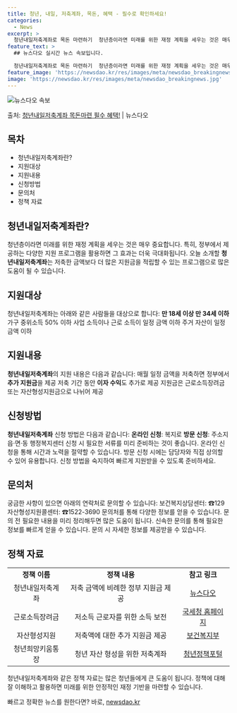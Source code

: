 ```yaml
---
title: 청년, 내일, 저축계좌, 목돈, 혜택 - 필수로 확인하세요!
categories:
  - News
excerpt: >
  청년내일저축계좌로 목돈 마련하기  청년층이라면 미래를 위한 재정 계획을 세우는 것은 매우 중요합니다. 특히,…
feature_text: >
  ## 뉴스다오 실시간 뉴스 속보입니다.

  청년내일저축계좌로 목돈 마련하기  청년층이라면 미래를 위한 재정 계획을 세우는 것은 매우 중요합니다. 특히,…
feature_image: 'https://newsdao.kr/res/images/meta/newsdao_breakingnews.jpg'
image: 'https://newsdao.kr/res/images/meta/newsdao_breakingnews.jpg'
---
```


![뉴스다오 속보](https://newsdao.kr/res/images/meta/newsdao_breakingnews.jpg)

<p>출처: <a href="https://newsdao.kr/4438" rel="dofollow">청년내일저축계좌 목돈마련 필수 혜택!</a> | 뉴스다오</p>

<h2 data-ke-size="size26">목차</h2>

<ul>
    <li>청년내일저축계좌란?</li>
    <li>지원대상</li>
    <li>지원내용</li>
    <li>신청방법</li>
    <li>문의처</li>
    <li>정책 자료</li>
</ul>
<h2>청년내일저축계좌란?</h2>
<p data-ke-size="size16">청년층이라면 미래를 위한 재정 계획을 세우는 것은 매우 중요합니다. 특히, 정부에서 제공하는 다양한 지원 프로그램을 활용하면 그 효과는 더욱 극대화됩니다. 오늘 소개할 <b>청년내일저축계좌</b>는 저축한 금액보다 더 많은 지원금을 적립할 수 있는 프로그램으로 많은 도움이 될 수 있습니다.</p>
<h2>지원대상</h2>
<p data-ke-size="size16">청년내일저축계좌는 아래와 같은 사람들을 대상으로 합니다: <b>만 18세 이상 </b><b>만 34세 이하</b>가구 중위소득 50% 이하 사업 소득이나 근로 소득이 일정 금액 이하 주거 자산이 일정 금액 이하</p>
<h2>지원내용</h2>
<p data-ke-size="size16"><b>청년내일저축계좌</b>의 지원 내용은 다음과 같습니다: 매월 일정 금액을 저축하면 정부에서 <b>추가 지원금</b>을 제공 저축 기간 동안 <b>이자 수익</b>도 추가로 제공 지원금은 근로소득장려금 또는 자산형성지원금으로 나뉘어 제공</p>
<h2>신청방법</h2>
<p data-ke-size="size16">
    <b>청년내일저축계좌</b> 신청 방법은 다음과 같습니다:
    <b>온라인 신청</b>: 복지로
    <b>방문 신청</b>: 주소지 읍·면·동 행정복지센터
    신청 시 필요한 서류를 미리 준비하는 것이 좋습니다. 온라인 신청을 통해 시간과 노력을 절약할 수 있습니다. 방문 신청 시에는 담당자와 직접 상의할 수 있어 유용합니다. 신청 방법을 숙지하여 빠르게 지원받을 수 있도록 준비하세요.
</p>
<h2>문의처</h2>
<p data-ke-size="size16">
    궁금한 사항이 있으면 아래의 연락처로 문의할 수 있습니다:
    보건복지상담센터: ☎129
    자산형성지원콜센터: ☎1522-3690
    문의처를 통해 다양한 정보를 얻을 수 있습니다. 문의 전 필요한 내용을 미리 정리해두면 많은 도움이 됩니다. 신속한 문의를 통해 필요한 정보를 빠르게 얻을 수 있습니다. 문의 시 자세한 정보를 제공받을 수 있습니다.
</p>
<h2>정책 자료</h2>
<table>
    <tbody>
        <tr>
            <td style="text-align: center; height: 17px;"><b>정책 이름</b></td>
            <td style="text-align: center; height: 17px;"><b>정책 내용</b></td>
            <td style="text-align: center; height: 17px;"><b>참고 링크</b></td>
        </tr>
        <tr>
            <td style="text-align: center; height: 17px;">청년내일저축계좌</td>
            <td style="text-align: center; height: 17px;">저축 금액에 비례한 정부 지원금 제공</td>
            <td style="text-align: center; height: 17px;"><a href="https://newsdao.kr/4438">뉴스다오</a></td>
        </tr>
        <tr>
            <td style="text-align: center; height: 17px;">근로소득장려금</td>
            <td style="text-align: center; height: 17px;">저소득 근로자를 위한 소득 보전</td>
            <td style="text-align: center; height: 17px;"><a href="#">국세청 홈페이지</a></td>
        </tr>
        <tr>
            <td style="text-align: center; height: 17px;">자산형성지원</td>
            <td style="text-align: center; height: 17px;">저축액에 대한 추가 지원금 제공</td>
            <td style="text-align: center; height: 17px;"><a href="#">보건복지부</a></td>
        </tr>
        <tr>
            <td style="text-align: center; height: 17px;">청년희망키움통장</td>
            <td style="text-align: center; height: 17px;">청년 자산 형성을 위한 저축계좌</td>
            <td style="text-align: center; height: 17px;"><a href="#">청년정책포털</a></td>
        </tr>
    </tbody>
</table>
<p data-ke-size="size16">청년내일저축계좌와 같은 정책 자료는 많은 청년들에게 큰 도움이 됩니다. 정책에 대해 잘 이해하고 활용하면 미래를 위한 안정적인 재정 기반을 마련할 수 있습니다.</p> 

빠르고 정확한 뉴스를 원한다면? 바로, <a href="https://newsdao.kr" rel="dofollow">newsdao.kr</a>


